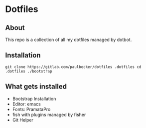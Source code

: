 # Dotfiles
## About
This repo is a collection of all my dotfiles managed by dotbot.

## Installation
``
git clone https://gitlab.com/paulbecker/dotfiles .dotfiles
cd .dotfiles
./bootstrap
``

## What gets installed
* Bootstrap Installation
* Editor: emacs
* Fonts: PramataPro
* fish with plugins managed by fisher
* Git Helper
